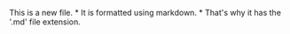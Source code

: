 This is a new file. * It is formatted using markdown. *
That's why it has the '.md' file extension.
